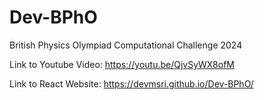 # Dev-BPhO
British Physics Olympiad Computational Challenge 2024

Link to Youtube Video: https://youtu.be/QjvSyWX8ofM

Link to React Website: https://devmsri.github.io/Dev-BPhO/
